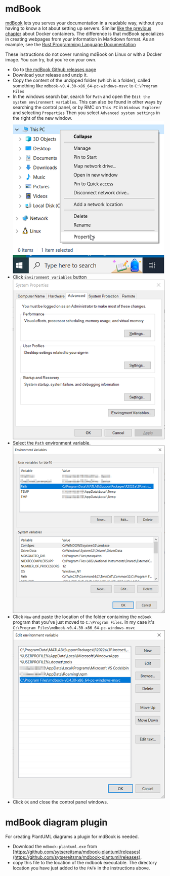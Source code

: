 # mdBook

[mdBook](https://rust-lang.github.io/mdBook/) lets you serves your documentation in a readable way, without you having to know a lot about setting up servers. Similar [like the previous chapter](Docker.md) about Docker containers.
The difference is that mdBook specializes in creating webpages from your information in Markdown format.
As an example, see the [Rust Programming Language Documentation](https://doc.rust-lang.org/book/)

These instructions do not cover running mdBook on Linux or with a Docker image. You can try, but you're on your own.

- Go to [the mdBook Github releases page](https://github.com/rust-lang/mdBook/releases)
- Download your release and unzip it.
- Copy the content of the unzipped folder (which is a folder), called something like `mdbook-v0.4.30-x86_64-pc-windows-msvc` to `C:\Program Files`
- In the windows search bar, search for `Path` and open the `Edit the system environment variables`.
  This can also be found in other ways by searching the control panel, or by RMC on `This PC` in `Windows Explorer` and selecting `Properties`
  Then you select `Advanced system settings` in the right of the new window.
  ![properties](./properties.png)
- Click `Environment variables` button
  ![advances_system_properties](./system_properties_advanced.png)
- Select the `Path` environment variable.
  ![environment_variables](./environment_variables.png)
- Click `New` and paste the location of the folder containing the `mdBook` program that you've just moved to `C:\Program Files`. In my case it's `C:\Program Files\mdbook-v0.4.30-x86_64-pc-windows-msvc`
  ![path](./path.png)
- Click `OK` and close the control panel windows.

# mdBook diagram plugin

For creating PlantUML diagrams a plugin for mdBook is needed.
- Download the `mdbook-plantuml.exe` from [https://github.com/sytsereitsma/mdbook-plantuml/releases](https://github.com/sytsereitsma/mdbook-plantuml/releases).
- copy this file to the location of the mdbook executable. The directory location you have just added to the `PATH` in the instructions above.
